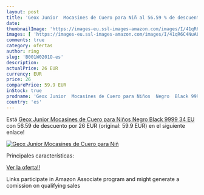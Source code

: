 ```yaml
---
layout: post
title: 'Geox Junior  Mocasines de Cuero para Niñ al 56.59 % de descuento'
date: 
thumbnailImage: 'https://images-eu.ssl-images-amazon.com/images/I/41qR6C4NuAL._SL200_.jpg'
images: [ 'https://images-eu.ssl-images-amazon.com/images/I/41qR6C4NuAL._SL200_.jpg' ]
comments: true
category: ofertas
author: ring
slug: 'B001W0201O-es'
description:
actualPrice: 26 EUR
currency: EUR
price: 26
comparePrice: 59.9 EUR
inStock: true
prodname: 'Geox Junior  Mocasines de Cuero para Niños  Negro  Black 9999   34 EU'
country: 'es'
---
```


Está [Geox Junior  Mocasines de Cuero para Niños  Negro  Black 9999   34 EU](https://www.amazon.es/dp/B001W0201O/?tag=tolees-21) con 56.59 de descuento por 26 EUR (original: 59.9 EUR) en el siguiente enlace!

[![Geox Junior  Mocasines de Cuero para Niñ](https://images-eu.ssl-images-amazon.com/images/I/41qR6C4NuAL._SL200_.jpg)](https://www.amazon.es/dp/B001W0201O/?tag=tolees-21)

Principales características:


[Ver la oferta!!](https://www.amazon.es/dp/B001W0201O/?tag=tolees-21)

Links participate in Amazon Associate program and might generate a comission on qualifying sales


